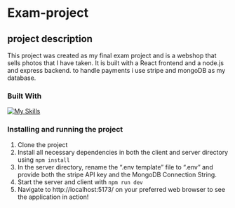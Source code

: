 # Exam-project

## project description

This project was created as my final exam project and is a webshop that sells photos that I have taken. It is built with a React frontend and a
node.js and express backend. to handle payments i use stripe and mongoDB as my database.

### Built With

[![My Skills](https://skillicons.dev/icons?i=react,nodejs,express,mongodb)](https://skillicons.dev)

### Installing and running the project

1. Clone the project
2. Install all necessary dependencies in both the client and server directory using `npm install`
3. In the server directory, rename the “.env template” file to “.env” and provide both the stripe API key and the MongoDB Connection String.
4. Start the server and client with `npm run dev`
5. Navigate to http://localhost:5173/ on your preferred web browser to see the application in action!
